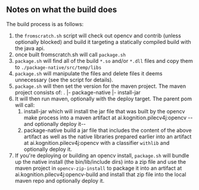 
## Notes on what the build does
The build process is as follows:

1. the `fromscratch.sh` script will check out opencv and contrib (unless optionally blocked) and build it targeting a statically compiled build with the java api.
1. once built fromscratch.sh will call `package.sh`
1. `package.sh` will find all of the build `*.so` and/or `*.dll` files and copy them to `./package-native/src/temp/libs`
1. `package.sh` will manipulate the files and delete files it deems unnecessary (see the script for details).
1. `package.sh` will then set the version for the maven project. The maven project consists of:
          .
          |- package-native
          |- install-jar
1. It will then run maven, optionally with the deploy target. The parent pom will call:
   1. install-jar which will install the jar file that was built by the opencv make process into a maven artifact at ai.kognition.pilecv4j:opencv --and optionally deploy it--
   1. package-native build a jar file that includes the content of the above artifact as well as the native libraries prepared earlier into an artifact at ai.kognition.pilecv4j:opencv with a classifier `withlib` and optionally deploy it.
1. If you're deploying or building an opencv install, `package.sh` will bundle up the native install (the bin/lib/include dirs) into a zip file and use the maven project in `opencv-zip-install` to package it into an artifact at ai.kognition.pilecv4j:opencv-build and install that zip file into the local maven repo and optionally deploy it.
